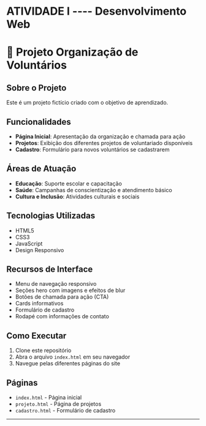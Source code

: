 # ATIVIDADE I  ---- Desenvolvimento Web

# 💚 Projeto Organização de Voluntários

##  Sobre o Projeto

Este é um projeto fictício criado com o objetivo de aprendizado.

##  Funcionalidades

- **Página Inicial**: Apresentação da organização e chamada para ação
- **Projetos**: Exibição dos diferentes projetos de voluntariado disponíveis
- **Cadastro**: Formulário para novos voluntários se cadastrarem

##  Áreas de Atuação

-  **Educação**: Suporte escolar e capacitação
-  **Saúde**: Campanhas de conscientização e atendimento básico
-  **Cultura e Inclusão**: Atividades culturais e sociais

##  Tecnologias Utilizadas

- HTML5
- CSS3
- JavaScript
- Design Responsivo

##  Recursos de Interface

- Menu de navegação responsivo
- Seções hero com imagens e efeitos de blur
- Botões de chamada para ação (CTA)
- Cards informativos
- Formulário de cadastro
- Rodapé com informações de contato

##  Como Executar

1. Clone este repositório
2. Abra o arquivo `index.html` em seu navegador
3. Navegue pelas diferentes páginas do site

##  Páginas

- `index.html` - Página inicial
- `projeto.html` - Página de projetos
- `cadastro.html` - Formulário de cadastro




---
